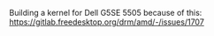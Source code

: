 Building a kernel for Dell G5SE 5505 because of this: https://gitlab.freedesktop.org/drm/amd/-/issues/1707
